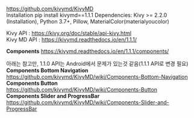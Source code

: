 
https://github.com/kivymd/KivyMD  
Installation
pip install kivymd==1.1.1
Dependencies:
Kivy >= 2.2.0 (Installation), Python 3.7+, Pillow, MaterialColor(materialyoucolor)

Kivy API : https://kivy.org/doc/stable/api-kivy.html  
Kivy MD API : https://kivymd.readthedocs.io/en/1.1.1/  





**Components**
https://kivymd.readthedocs.io/en/1.1.1/components/

아래는 참고만, 1.1.0 API는 Android에서 문제가 있는것 같음(1.1.1 API로 변경 필요)  
**Components Bottom Navigation**  
https://github.com/kivymd/KivyMD/wiki/Components-Bottom-Navigation  
**Components Button**  
https://github.com/kivymd/KivyMD/wiki/Components-Button  
**Components Slider and ProgressBar**  
https://github.com/kivymd/KivyMD/wiki/Components-Slider-and-ProgressBar  

